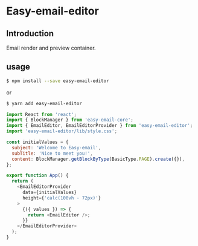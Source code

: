 # Easy-email-editor

## Introduction

Email render and preview container.

## usage

```sh
$ npm install --save easy-email-editor
```

or

```sh
$ yarn add easy-email-editor
```

```js
import React from 'react';
import { BlockManager } from 'easy-email-core';
import { EmailEditor, EmailEditorProvider } from 'easy-email-editor';
import 'easy-email-editor/lib/style.css';

const initialValues = {
  subject: 'Welcome to Easy-email',
  subTitle: 'Nice to meet you!',
  content: BlockManager.getBlockByType(BasicType.PAGE).create({}),
};

export function App() {
  return (
    <EmailEditorProvider
      data={initialValues}
      height={'calc(100vh - 72px)'}
    >
      {({ values }) => {
        return <EmailEditor />;
      }}
    </EmailEditorProvider>
  );
}
```
